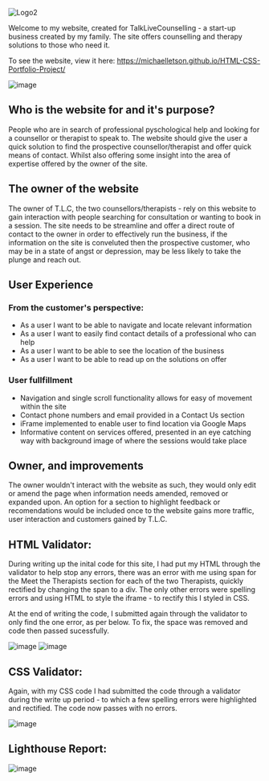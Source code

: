 ![Logo2](https://user-images.githubusercontent.com/93741957/147664655-e3b6b478-7146-42b3-a4fb-b8b3feb1c57d.png)

Welcome to my website, created for TalkLiveCounselling - a start-up business created by my family. 
The site offers counselling and therapy solutions to those who need it.

To see the website, view it here: https://michaelletson.github.io/HTML-CSS-Portfolio-Project/ 

![image](https://user-images.githubusercontent.com/93741957/147678956-a1805889-af32-4b96-80b6-792f66e59244.png)

<h2>Who is the website for and it's purpose?</h2> 

People who are in search of professional pyschological help and looking for a counsellor or therapist to speak to. The website should give the user a quick solution to find the prospective counsellor/therapist and offer quick means of contact. Whilst also offering some insight into the area of expertise offered by the owner of the site. 

<h2>The owner of the website</h2>

The owner of T.L.C, the two counsellors/therapists - rely on this website to gain interaction with people searching for consultation or wanting to book in a session. The site needs to be streamline and offer a direct route of contact to the owner in order to effectively run the business, if the information on the site is conveluted then the prospective customer, who may be in a state of angst or depression, may be less likely to take the plunge and reach out.

<h2>User Experience</h2>

<h3>From the customer's perspective:</h3>
<ul>
  <li>As a user I want to be able to navigate and locate relevant information</li>
  <li>As a user I want to easily find contact details of a professional who can help</li>
  <li>As a user I want to be able to see the location of the business</li>
  <li>As a user I want to be able to read up on the solutions on offer</li>
</ul>

<h3>User fullfillment</h3>
<ul>
  <li>Navigation and single scroll functionality allows for easy of movement within the site</li>
  <li>Contact phone numbers and email provided in a Contact Us section</li>
  <li>iFrame implemented to enable user to find location via Google Maps</li>
  <li>Informative content on services offered, presented in an eye catching way with background image of where the sessions would take place</li>
</ul>

<h2>Owner, and improvements</h2>
The owner wouldn't interact with the website as such, they would only edit or amend the page when information needs amended, removed or expanded upon. 
An option for a section to highlight feedback or recomendations would be included once to the website gains more traffic, user interaction and customers gained by T.L.C.

<h2>HTML Validator:</h2>

During writing up the inital code for this site, I had put my HTML through the validator to help stop any errors, there was an error with me using span for the Meet the Therapists section for each of the two Therapists, quickly rectified by changing the span to a div. The only other errors were spelling errors and using HTML to style the iframe - to rectify this I styled in CSS. 
  
 At the end of writing the code, I submitted again through the validator to only find the one error, as per below. To fix, the space was removed and code then passed sucessfully.

![image](https://user-images.githubusercontent.com/93741957/147665078-bb7128b2-8005-447c-8cbb-9f40a564837c.png)
![image](https://user-images.githubusercontent.com/93741957/147665848-4c099c60-82a5-4bf9-bb67-e697e3678060.png)

<h2>CSS Validator:</h2>
  
Again, with my CSS code I had submitted the code through a validator during the write up period - to which a few spelling errors were highlighted and rectified. The code now passes with no errors. 

![image](https://user-images.githubusercontent.com/93741957/147666040-f4669d88-30ba-47b8-932d-40304f57cf36.png)

<h2>Lighthouse Report:</h2>

![image](https://user-images.githubusercontent.com/93741957/147678419-20ade7b9-4c34-4770-b4c6-3a03d2e88e77.png)
